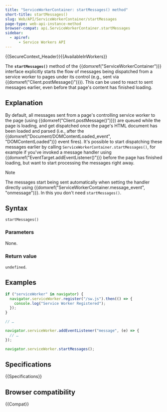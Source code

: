 ```yaml
---
title: "ServiceWorkerContainer: startMessages() method"
short-title: startMessages()
slug: Web/API/ServiceWorkerContainer/startMessages
page-type: web-api-instance-method
browser-compat: api.ServiceWorkerContainer.startMessages
sidebar:
  - apiref:
      - Service Workers API
---
```


{{SecureContext_Header}}{{AvailableInWorkers}}

The **`startMessages()`** method of
the {{domxref("ServiceWorkerContainer")}} interface explicitly starts the flow of
messages being dispatched from a service worker to pages under its control (e.g., sent
via {{domxref("Client.postMessage()")}}). This can be used to react to sent messages
earlier, even before that page's content has finished loading.

## Explanation

By default, all messages sent from a page's controlling service worker to the page
(using {{domxref("Client.postMessage()")}}) are queued while the page is loading, and
get dispatched once the page's HTML document has been loaded and parsed (i.e., after the
{{domxref("Document/DOMContentLoaded_event", "DOMContentLoaded")}} event fires). It's possible to start dispatching these
messages earlier by calling `ServiceWorkerContainer.startMessages()`, for
example if you've invoked a message handler using
{{domxref("EventTarget.addEventListener()")}} before the page has finished loading, but
want to start processing the messages right away.

> [!NOTE]
> The messages start being sent automatically when setting the
> handler directly using {{domxref("ServiceWorkerContainer.message_event", "onmessage")}}. In this you
> don't need `startMessages()`.

## Syntax

```js-nolint
startMessages()
```

### Parameters

None.

### Return value

`undefined`.

## Examples

```js
if ("serviceWorker" in navigator) {
  navigator.serviceWorker.register("/sw.js").then(() => {
    console.log("Service Worker Registered");
  });
}

// …

navigator.serviceWorker.addEventListener("message", (e) => {
  // …
});

navigator.serviceWorker.startMessages();
```

## Specifications

{{Specifications}}

## Browser compatibility

{{Compat}}
